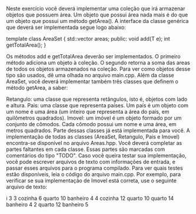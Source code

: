 Neste exercício você deverá implementar uma coleção que irá armazenar objetos que possuem área. Um objeto que possui área nada mais é do que um objeto que possui um método getArea(). A interface da classe genérica que deverá ser implementada segue logo abaixo:

template <class T> class AreaSet {
  std::vector<T> areas;
  public:
    void add(T e);
    int getTotalArea();
}

Os métodos add e getTotalArea deverão ser implementados. O primeiro método adiciona um objeto à coleção. O segundo retorna a soma das areas de todos os objetos armazenados na coleção. Para ver como objetos desse tipo são usados, dê uma olhada no arquivo main.cpp. Além da classe AreaSet, você deverá implementar também três classes que definem o método getArea, a saber:

Retangulo: uma classe que representa retângulos, isto é, objetos com lado e altura.
Pais: uma classe que representa países. Um país é um objeto com um nome é uma área (um inteiro que representa a área do país, em quilômetros quadrados).
Imovel: um imóvel é um objeto formado por um conjunto de cômodos. Cada cômodo possui um nome e uma área, em metros quadrados.
Parte dessas classes já está implementada para você. A implementação de todas as classes (AreaSet, Retangulo, Pais e Imovel) encontra-se disponível no arquivo Areas.hpp. Você deverá completar as partes faltantes em cada classe. Essas partes são marcadas com comentários do tipo "TODO". Caso você queira testar sua implementação, você pode escrever arquivos de texto com informações de entrada, e passar esses arquivos para o programa compilado. Para ver quais testes estão disponíveis, leia o código do arquivo main.cpp. Por exemplo, para verificar se sua implementação de Imovel está correta, use o seguinte arquivo de texto:

i
3
3
cozinha 6
quarto 10
banheiro 4
4
cozinha 12
quarto 10
quarto 14
banheiro 4
2
quarto 12
banheiro 5